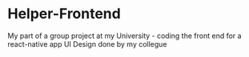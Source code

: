 # Helper-Frontend
My part of a group project at my University - coding the front end for a react-native app
UI Design done by my collegue
